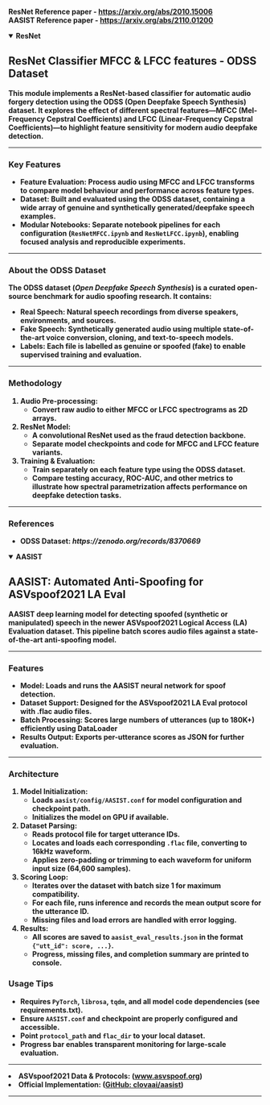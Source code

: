 <b>ResNet Reference paper<b> - https://arxiv.org/abs/2010.15006<br>
<b>AASIST Reference paper<b> - https://arxiv.org/abs/2110.01200<br>

<details open>
  <summary><b>ResNet</b></summary>
<h2>ResNet Classifier MFCC & LFCC features - ODSS Dataset</h2>

<p>
This module implements a <b>ResNet</b>-based classifier for automatic audio forgery detection using the <b>ODSS</b> (Open Deepfake Speech Synthesis) dataset. It explores the effect of different spectral features—<b>MFCC</b> (Mel-Frequency Cepstral Coefficients) and <b>LFCC</b> (Linear-Frequency Cepstral Coefficients)—to highlight feature sensitivity for modern audio deepfake detection.
</p>

<hr>

<h3>Key Features</h3>
<ul>
  <li><b>Feature Evaluation:</b> Process audio using MFCC and LFCC transforms to compare model behaviour and performance across feature types.</li>
  <li><b>Dataset:</b> Built and evaluated using the <b>ODSS</b> dataset, containing a wide array of genuine and synthetically generated/deepfake speech examples.</li>
  <li><b>Modular Notebooks:</b> Separate notebook pipelines for each configuration (<code>ResNetMFCC.ipynb</code> and <code>ResNetLFCC.ipynb</code>), enabling focused analysis and reproducible experiments.</li>
</ul>

<hr>

<h3>About the ODSS Dataset</h3>
<p>
The <b>ODSS</b> dataset (<i>Open Deepfake Speech Synthesis</i>) is a curated open-source benchmark for audio spoofing research. It contains:
</p>
<ul>
  <li><b>Real Speech:</b> Natural speech recordings from diverse speakers, environments, and sources.</li>
  <li><b>Fake Speech:</b> Synthetically generated audio using multiple state-of-the-art voice conversion, cloning, and text-to-speech models.</li>
  <li><b>Labels:</b> Each file is labelled as genuine or spoofed (fake) to enable supervised training and evaluation.</li>
</ul>

<hr>

<h3>Methodology</h3>
<ol>
  <li><b>Audio Pre-processing:</b>
    <ul>
      <li>Convert raw audio to either MFCC or LFCC spectrograms as 2D arrays.</li>
    </ul>
  </li>
  <li><b>ResNet Model:</b>
    <ul>
      <li>A convolutional ResNet used as the fraud detection backbone.</li>
      <li>Separate model checkpoints and code for MFCC and LFCC feature variants.</li>
    </ul>
  </li>
  <li><b>Training & Evaluation:</b>
    <ul>
      <li>Train separately on each feature type using the ODSS dataset.</li>
      <li>Compare testing accuracy, ROC-AUC, and other metrics to illustrate how spectral parametrization affects performance on deepfake detection tasks.</li>
    </ul>
  </li>
</ol>

<hr>

<h3>References</h3>
<ul>
  <li>
    <b>ODSS Dataset:</b> <i>https://zenodo.org/records/8370669</i>
  </li>
</ul>
</details>

<details open>
  <summary><b>AASIST</b></summary>
<h2>AASIST: Automated Anti-Spoofing for ASVspoof2021 LA Eval</h2>

<p>
<b>AASIST</b> deep learning model for detecting spoofed (synthetic or manipulated) speech in the newer <b>ASVspoof2021 Logical Access (LA) Evaluation</b> dataset. This pipeline batch scores audio files against a state-of-the-art anti-spoofing model.
</p>

<hr>

<h3>Features</h3>
<ul>
  <li><b>Model:</b> Loads and runs the AASIST neural network for spoof detection.</li>
  <li><b>Dataset Support:</b> Designed for the ASVspoof2021 LA Eval protocol with .flac audio files.</li>
  <li><b>Batch Processing:</b> Scores large numbers of utterances (up to 180K+) efficiently using DataLoader</li>
  <li><b>Results Output:</b> Exports per-utterance scores as JSON for further evaluation.</li>
</ul>

<hr>

<h3>Architecture</h3>
<ol>
  <li><b>Model Initialization:</b>
    <ul>
      <li>Loads <code>aasist/config/AASIST.conf</code> for model configuration and checkpoint path.</li>
      <li>Initializes the model on GPU if available.</li>
    </ul>
  </li>
  <li><b>Dataset Parsing:</b>
    <ul>
      <li>Reads protocol file for target utterance IDs.</li>
      <li>Locates and loads each corresponding <code>.flac</code> file, converting to 16kHz waveform.</li>
      <li>Applies zero-padding or trimming to each waveform for uniform input size (64,600 samples).</li>
    </ul>
  </li>
  <li><b>Scoring Loop:</b>
    <ul>
      <li>Iterates over the dataset with batch size 1 for maximum compatibility.</li>
      <li>For each file, runs inference and records the mean output score for the utterance ID.</li>
      <li>Missing files and load errors are handled with error logging.</li>
    </ul>
  </li>
  <li><b>Results:</b>
    <ul>
      <li>All scores are saved to <code>aasist_eval_results.json</code> in the format <code>{"utt_id": score, ...}</code>.</li>
      <li>Progress, missing files, and completion summary are printed to console.</li>
    </ul>
  </li>
</ol>

<h3>Usage Tips</h3>
<ul>
  <li>Requires <code>PyTorch</code>, <code>librosa</code>, <code>tqdm</code>, and all model code dependencies (see requirements.txt).</li>
  <li>Ensure <code>AASIST.conf</code> and checkpoint are properly configured and accessible.</li>
  <li>Point <code>protocol_path</code> and <code>flac_dir</code> to your local dataset.</li>
  <li>Progress bar enables transparent monitoring for large-scale evaluation.</li>
</ul>

<hr>

  </li>
  <li>
    <b>ASVspoof2021 Data & Protocols:</b>
    (<a href="https://www.asvspoof.org/" target="_blank">www.asvspoof.org</a>)
  </li>
  <li>
    <b>Official Implementation:</b>
    (<a href="https://github.com/clovaai/aasist" target="_blank">GitHub: clovaai/aasist</a>)
  </li>
</ul>

<hr>
